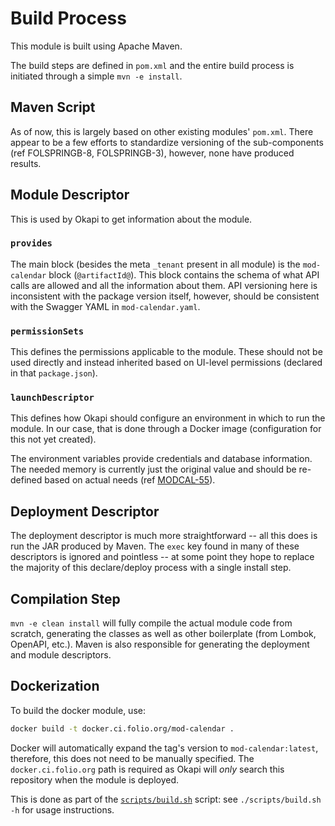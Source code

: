 # Build Process

This module is built using Apache Maven.

The build steps are defined in `pom.xml` and the entire build process is initiated through a simple
`mvn -e install`.

## Maven Script

As of now, this is largely based on other existing modules' `pom.xml`. There appear to be a few
efforts to standardize versioning of the sub-components (ref FOLSPRINGB-8, FOLSPRINGB-3), however,
none have produced results.

## Module Descriptor

This is used by Okapi to get information about the module.

### `provides`

The main block (besides the meta `_tenant` present in all module) is the `mod-calendar` block
(`@artifactId@`). This block contains the schema of what API calls are allowed and all the
information about them. API versioning here is inconsistent with the package version itself,
however, should be consistent with the Swagger YAML in `mod-calendar.yaml`.

### `permissionSets`

This defines the permissions applicable to the module. These should not be used directly and instead
inherited based on UI-level permissions (declared in that `package.json`).

### `launchDescriptor`

This defines how Okapi should configure an environment in which to run the module. In our case, that
is done through a Docker image (configuration for this not yet created).

The environment variables provide credentials and database information. The needed memory is
currently just the original value and should be re-defined based on actual needs (ref
[MODCAL-55](https://issues.folio.org/projects/MODCAL/issues/MODCAL-55?filter=allopenissues)).

## Deployment Descriptor

The deployment descriptor is much more straightforward -- all this does is run the JAR produced by
Maven. The `exec` key found in many of these descriptors is ignored and pointless -- at some point
they hope to replace the majority of this declare/deploy process with a single install step.

## Compilation Step

`mvn -e clean install` will fully compile the actual module code from scratch, generating the
classes as well as other boilerplate (from Lombok, OpenAPI, etc.). Maven is also responsible for
generating the deployment and module descriptors.

## Dockerization

To build the docker module, use:

```sh
docker build -t docker.ci.folio.org/mod-calendar .
```

Docker will automatically expand the tag's version to `mod-calendar:latest`, therefore, this does
not need to be manually specified. The `docker.ci.folio.org` path is required as Okapi will _only_
search this repository when the module is deployed.

This is done as part of the [`scripts/build.sh`](/scripts/build.sh) script: see
`./scripts/build.sh -h` for usage instructions.
